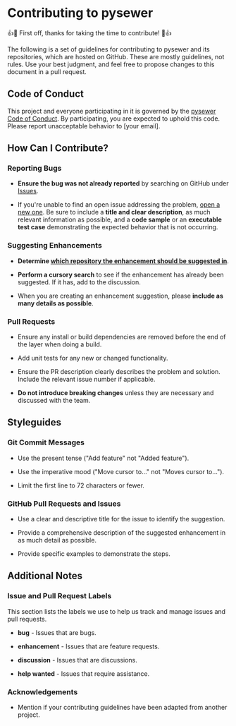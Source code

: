 # Contributing to pysewer

👍🎉 First off, thanks for taking the time to contribute! 🎉👍

The following is a set of guidelines for contributing to pysewer and its repositories, which are hosted on GitHub. These are mostly guidelines, not rules. Use your best judgment, and feel free to propose changes to this document in a pull request.

## Code of Conduct

This project and everyone participating in it is governed by the [pysewer Code of Conduct](CODE_OF_CONDUCT.md). By participating, you are expected to uphold this code. Please report unacceptable behavior to [your email].

## How Can I Contribute?

### Reporting Bugs

- **Ensure the bug was not already reported** by searching on GitHub under [Issues](https://github.com/dbdespot/pysewer/issues).
  
- If you're unable to find an open issue addressing the problem, [open a new one](https://github.com/dbdespot/pysewer/issues/new). Be sure to include a **title and clear description**, as much relevant information as possible, and a **code sample** or an **executable test case** demonstrating the expected behavior that is not occurring.

### Suggesting Enhancements

- **Determine [which repository the enhancement should be suggested in](hhttps://github.com/dbdespot/pysewer/tree/main)**.
  
- **Perform a cursory search** to see if the enhancement has already been suggested. If it has, add to the discussion.

- When you are creating an enhancement suggestion, please **include as many details as possible**.

### Pull Requests

- Ensure any install or build dependencies are removed before the end of the layer when doing a build.

- Add unit tests for any new or changed functionality.

- Ensure the PR description clearly describes the problem and solution. Include the relevant issue number if applicable.

- **Do not introduce breaking changes** unless they are necessary and discussed with the team.

## Styleguides

### Git Commit Messages

- Use the present tense ("Add feature" not "Added feature").
  
- Use the imperative mood ("Move cursor to..." not "Moves cursor to...").

- Limit the first line to 72 characters or fewer.

### GitHub Pull Requests and Issues

- Use a clear and descriptive title for the issue to identify the suggestion.

- Provide a comprehensive description of the suggested enhancement in as much detail as possible.

- Provide specific examples to demonstrate the steps.

## Additional Notes

### Issue and Pull Request Labels

This section lists the labels we use to help us track and manage issues and pull requests.

- **bug** - Issues that are bugs.

- **enhancement** - Issues that are feature requests.

- **discussion** - Issues that are discussions.

- **help wanted** - Issues that require assistance.

### Acknowledgements

- Mention if your contributing guidelines have been adapted from another project.

